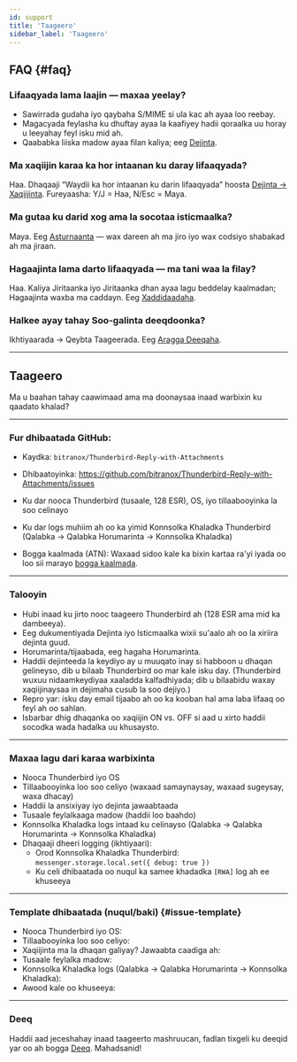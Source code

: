 ```yaml
---
id: support
title: 'Taageero'
sidebar_label: 'Taageero'
---
```


## FAQ {#faq}

### Lifaaqyada lama laajin — maxaa yeelay?

- Sawirrada gudaha iyo qaybaha S/MIME si ula kac ah ayaa loo reebay.
- Magacyada feylasha ku dhuftay ayaa la kaafiyey hadii qoraalka uu horay u leeyahay feyl isku mid ah.
- Qaababka liiska madow ayaa filan kaliya; eeg [Dejinta](configuration#blacklist-glob-patterns).

### Ma xaqiijin karaa ka hor intaanan ku daray lifaaqyada?

Haa. Dhaqaaji “Waydii ka hor intaanan ku darin lifaaqyada” hoosta [Dejinta → Xaqiijinta](configuration#confirmation). Fureyaasha: Y/J = Haa, N/Esc = Maya.

### Ma gutaa ku darid xog ama la socotaa isticmaalka?

Maya. Eeg [Asturnaanta](privacy) — wax dareen ah ma jiro iyo wax codsiyo shabakad ah ma jiraan.

### Hagaajinta lama darto lifaaqyada — ma tani waa la filay?

Haa. Kaliya Jiritaanka iyo Jiritaanka dhan ayaa lagu beddelay kaalmadan; Hagaajinta waxba ma caddayn. Eeg [Xaddidaadaha](usage#limitations).

### Halkee ayay tahay Soo-galinta deeqdoonka?

Ikhtiyaarada → Qeybta Taageerada. Eeg [Aragga Deeqaha](configuration#donation-visibility).

---

## Taageero

Ma u baahan tahay caawimaad ama ma doonaysaa inaad warbixin ku qaadato khalad?

---

### Fur dhibaatada GitHub:

- Kaydka: `bitranox/Thunderbird-Reply-with-Attachments`
- Dhibaatoyinka: https://github.com/bitranox/Thunderbird-Reply-with-Attachments/issues
- Ku dar nooca Thunderbird (tusaale, 128 ESR), OS, iyo tillaabooyinka la soo celinayo
- Ku dar logs muhiim ah oo ka yimid Konnsolka Khaladka Thunderbird (Qalabka → Qalabka Horumarinta → Konnsolka Khaladka)

- Bogga kaalmada (ATN): Waxaad sidoo kale ka bixin kartaa ra'yi iyada oo loo sii marayo [bogga kaalmada](https://addons.thunderbird.net/thunderbird/addon/reply-with-attachments).

---

### Talooyin

- Hubi inaad ku jirto nooc taageero Thunderbird ah (128 ESR ama mid ka dambeeya).
- Eeg dukumentiyada Dejinta iyo Isticmaalka wixii su'aalo ah oo la xiriira dejinta guud.
- Horumarinta/tijaabada, eeg hagaha Horumarinta.
- Haddii dejinteeda la keydiyo ay u muuqato inay si habboon u dhaqan gelineyso, dib u bilaab Thunderbird oo mar kale isku day. (Thunderbird wuxuu nidaamkeydiyaa xaaladda kalfadhiyada; dib u bilaabidu waxay xaqiijinaysaa in dejimaha cusub la soo dejiyo.)
- Repro yar: isku day email tijaabo ah oo ka kooban hal ama laba lifaaq oo feyl ah oo sahlan.
- Isbarbar dhig dhaqanka oo xaqiijin ON vs. OFF si aad u xirto haddii socodka wada hadalka uu khusaysto.

---

### Maxaa lagu dari karaa warbixinta

- Nooca Thunderbird iyo OS
- Tillaabooyinka loo soo celiyo (waxaad samaynaysay, waxaad sugeysay, waxa dhacay)
- Haddii la ansixiyay iyo dejinta jawaabtaada
- Tusaale feylalkaaga madow (haddii loo baahdo)
- Konnsolka Khaladka logs intaad ku celinayso (Qalabka → Qalabka Horumarinta → Konnsolka Khaladka)
- Dhaqaaji dheeri logging (ikhtiyaari):
  - Orod Konnsolka Khaladka Thunderbird: `messenger.storage.local.set({ debug: true })`
  - Ku celi dhibaatada oo nuqul ka samee khadadka `[RWA]` log ah ee khuseeya

---

### Template dhibaatada (nuqul/baki) {#issue-template}

- Nooca Thunderbird iyo OS:
- Tillaabooyinka loo soo celiyo:
- Xaqiijinta ma la dhaqan galiyay? Jawaabta caadiga ah:
- Tusaale feylalka madow:
- Konnsolka Khaladka logs (Qalabka → Qalabka Horumarinta → Konnsolka Khaladka):
- Awood kale oo khuseeya:

---

### Deeq

Haddii aad jeceshahay inaad taageerto mashruucan, fadlan tixgeli ku deeqid yar oo ah bogga [Deeq](donation). Mahadsanid!
